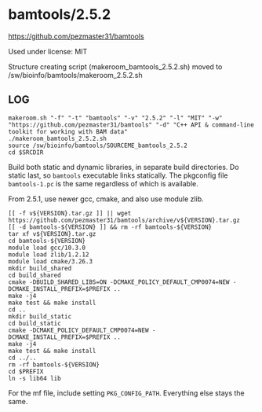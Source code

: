 bamtools/2.5.2
==============

<https://github.com/pezmaster31/bamtools>

Used under license:
MIT


Structure creating script (makeroom_bamtools_2.5.2.sh) moved to /sw/bioinfo/bamtools/makeroom_2.5.2.sh

LOG
---

    makeroom.sh "-f" "-t" "bamtools" "-v" "2.5.2" "-l" "MIT" "-w" "https://github.com/pezmaster31/bamtools" "-d" "C++ API & command-line toolkit for working with BAM data"
    ./makeroom_bamtools_2.5.2.sh
    source /sw/bioinfo/bamtools/SOURCEME_bamtools_2.5.2
    cd $SRCDIR

Build both static and dynamic libraries, in separate build directories.  Do
static last, so `bamtools` executable links statically.  The pkgconfig file
`bamtools-1.pc` is the same regardless of which is available.

From 2.5.1, use newer gcc, cmake, and also use module zlib.

    [[ -f v${VERSION}.tar.gz ]] || wget https://github.com/pezmaster31/bamtools/archive/v${VERSION}.tar.gz
    [[ -d bamtools-${VERSION} ]] && rm -rf bamtools-${VERSION}
    tar xf v${VERSION}.tar.gz
    cd bamtools-${VERSION}
    module load gcc/10.3.0
    module load zlib/1.2.12
    module load cmake/3.26.3
    mkdir build_shared
    cd build_shared
    cmake -DBUILD_SHARED_LIBS=ON -DCMAKE_POLICY_DEFAULT_CMP0074=NEW -DCMAKE_INSTALL_PREFIX=$PREFIX ..
    make -j4
    make test && make install
    cd ..
    mkdir build_static
    cd build_static
    cmake -DCMAKE_POLICY_DEFAULT_CMP0074=NEW -DCMAKE_INSTALL_PREFIX=$PREFIX ..
    make -j4
    make test && make install
    cd ../..
    rm -rf bamtools-${VERSION}
    cd $PREFIX
    ln -s lib64 lib

For the mf file, include setting `PKG_CONFIG_PATH`.  Everything else stays the
same.
